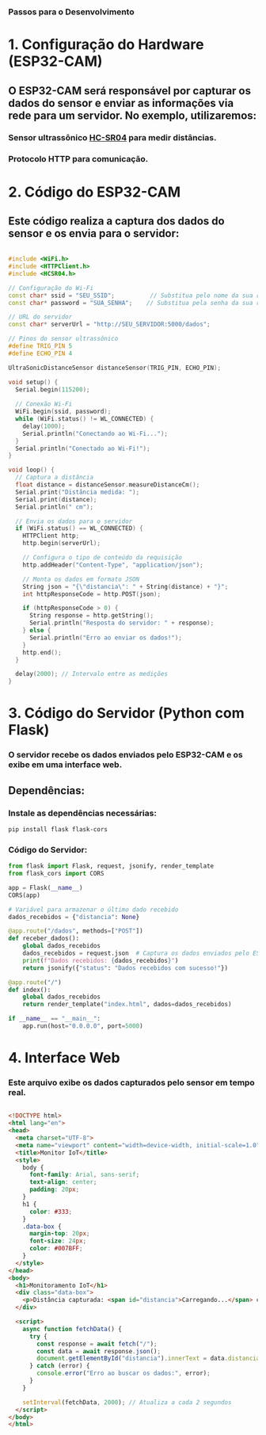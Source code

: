 ### Passos para o Desenvolvimento
# 1. Configuração do Hardware (ESP32-CAM)
 
## O ESP32-CAM será responsável por capturar os dados do sensor e enviar as informações via rede para um servidor. No exemplo, utilizaremos: #

### Sensor ultrassônico [HC-SR04](https://www.mercadolivre.com.br/modulo-sensor-ultrassonico-hc-sr04-arduino-pic-raspberry/p/MLB32491020?pdp_filters=item_id%3AMLB3902448817&from=gshop&matt_tool=63064967&matt_word=&matt_source=google&matt_campaign_id=14303413826&matt_ad_group_id=133431076203&matt_match_type=&matt_network=g&matt_device=c&matt_creative=584156655540&matt_keyword=&matt_ad_position=&matt_ad_type=pla&matt_merchant_id=735128188&matt_product_id=MLB32491020-product&matt_product_partition_id=2269730643578&matt_target_id=aud-1966981570049:pla-2269730643578&cq_src=google_ads&cq_cmp=14303413826&cq_net=g&cq_plt=gp&cq_med=pla&gad_source=1&gclid=CjwKCAiAxea5BhBeEiwAh4t5K_4KUUOEQQQsFKraQZrJbHZJ7oTXwmN21QonatnAhfXMK9LCvKBFKRoCW4kQAvD_BwE) para medir distâncias.
 
### Protocolo HTTP para comunicação.

# 2. Código do ESP32-CAM
## Este código realiza a captura dos dados do sensor e os envia para o servidor:

```C++
 
#include <WiFi.h>
#include <HTTPClient.h>
#include <HCSR04.h>

// Configuração do Wi-Fi
const char* ssid = "SEU_SSID";          // Substitua pelo nome da sua rede Wi-Fi
const char* password = "SUA_SENHA";    // Substitua pela senha da sua rede

// URL do servidor
const char* serverUrl = "http://SEU_SERVIDOR:5000/dados";

// Pinos do sensor ultrassônico
#define TRIG_PIN 5
#define ECHO_PIN 4

UltraSonicDistanceSensor distanceSensor(TRIG_PIN, ECHO_PIN);

void setup() {
  Serial.begin(115200);
  
  // Conexão Wi-Fi
  WiFi.begin(ssid, password);
  while (WiFi.status() != WL_CONNECTED) {
    delay(1000);
    Serial.println("Conectando ao Wi-Fi...");
  }
  Serial.println("Conectado ao Wi-Fi!");
}

void loop() {
  // Captura a distância
  float distance = distanceSensor.measureDistanceCm();
  Serial.print("Distância medida: ");
  Serial.print(distance);
  Serial.println(" cm");

  // Envia os dados para o servidor
  if (WiFi.status() == WL_CONNECTED) {
    HTTPClient http;
    http.begin(serverUrl);

    // Configura o tipo de conteúdo da requisição
    http.addHeader("Content-Type", "application/json");

    // Monta os dados em formato JSON
    String json = "{\"distancia\": " + String(distance) + "}";
    int httpResponseCode = http.POST(json);

    if (httpResponseCode > 0) {
      String response = http.getString();
      Serial.println("Resposta do servidor: " + response);
    } else {
      Serial.println("Erro ao enviar os dados!");
    }
    http.end();
  }

  delay(2000); // Intervalo entre as medições
}
```
# 3. Código do Servidor (Python com Flask)
### O servidor recebe os dados enviados pelo ESP32-CAM e os exibe em uma interface web.

## Dependências:
### Instale as dependências necessárias:

```bash
pip install flask flask-cors
```
### Código do Servidor:
```python
from flask import Flask, request, jsonify, render_template
from flask_cors import CORS

app = Flask(__name__)
CORS(app)

# Variável para armazenar o último dado recebido
dados_recebidos = {"distancia": None}

@app.route("/dados", methods=["POST"])
def receber_dados():
    global dados_recebidos
    dados_recebidos = request.json  # Captura os dados enviados pelo ESP32-CAM
    print(f"Dados recebidos: {dados_recebidos}")
    return jsonify({"status": "Dados recebidos com sucesso!"})

@app.route("/")
def index():
    global dados_recebidos
    return render_template("index.html", dados=dados_recebidos)

if __name__ == "__main__":
    app.run(host="0.0.0.0", port=5000)
``` 
# 4. Interface Web
### Este arquivo exibe os dados capturados pelo sensor em tempo real.

```html

<!DOCTYPE html>
<html lang="en">
<head>
  <meta charset="UTF-8">
  <meta name="viewport" content="width=device-width, initial-scale=1.0">
  <title>Monitor IoT</title>
  <style>
    body {
      font-family: Arial, sans-serif;
      text-align: center;
      padding: 20px;
    }
    h1 {
      color: #333;
    }
    .data-box {
      margin-top: 20px;
      font-size: 24px;
      color: #007BFF;
    }
  </style>
</head>
<body>
  <h1>Monitoramento IoT</h1>
  <div class="data-box">
    <p>Distância capturada: <span id="distancia">Carregando...</span> cm</p>
  </div>

  <script>
    async function fetchData() {
      try {
        const response = await fetch("/");
        const data = await response.json();
        document.getElementById("distancia").innerText = data.distancia || "N/A";
      } catch (error) {
        console.error("Erro ao buscar os dados:", error);
      }
    }

    setInterval(fetchData, 2000); // Atualiza a cada 2 segundos
  </script>
</body>
</html>
```
